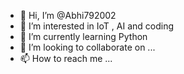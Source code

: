 - 👋 Hi, I’m @Abhi792002
- 👀 I’m interested in IoT , AI and coding
- 🌱 I’m currently learning Python
- 💞️ I’m looking to collaborate on ...
- 📫 How to reach me ...

<!---
Abhi792002/Abhi792002 is a ✨ special ✨ repository because its `README.md` (this file) appears on your GitHub profile.
You can click the Preview link to take a look at your changes.
--->

